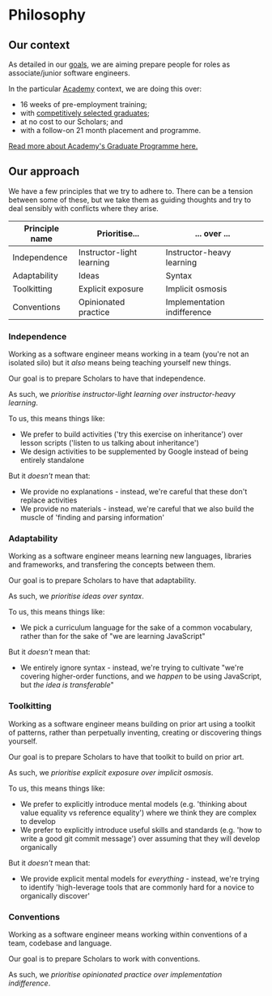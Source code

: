 # Philosophy
## Our context
As detailed in our [goals](GOALS.md), we are aiming prepare people for roles as associate/junior software engineers.

In the particular [Academy](https://www.notion.so/Academy-92e6a8b244894a4d9b7d0b785c3d4bd2) context, we are doing this over:
- 16 weeks of pre-employment training;
- with [competitively selected graduates](https://www.notion.so/Scholars-Identifying-and-diverting-future-leaders-into-tech-8fa991cdab284add9926bb690667f6e3);
- at no cost to our Scholars; and
- with a follow-on 21 month placement and programme.

[Read more about Academy's Graduate Programme here.](https://www.notion.so/Graduate-Programme-Building-early-career-tech-leaders-fd95d2f498814a50af004ce7279f63c7)

## Our approach
We have a few principles that we try to adhere to. There can be a tension between some of these, but we take them as guiding thoughts and try to deal sensibly with conflicts where they arise.

| Principle name | Prioritise... | ... over ... |
| --- | --- | --- |
| Independence | Instructor-light learning | Instructor-heavy learning |
| Adaptability | Ideas | Syntax |
| Toolkitting | Explicit exposure | Implicit osmosis |
| Conventions | Opinionated practice | Implementation indifference |

### Independence
Working as a software engineer means working in a team (you're not an isolated silo) but it _also_ means being teaching yourself new things.

Our goal is to prepare Scholars to have that independence.

As such, we *prioritise instructor-light learning over instructor-heavy learning*.

To us, this means things like:
- We prefer to build activities ('try this exercise on inheritance') over lesson scripts ('listen to us talking about inheritance')
- We design activities to be supplemented by Google instead of being entirely standalone

But it _doesn't_ mean that:
- We provide no explanations - instead, we're careful that these don't replace activities
- We provide no materials - instead, we're careful that we also build the muscle of 'finding and parsing information'

### Adaptability
Working as a software engineer means learning new languages, libraries and frameworks, and transfering the concepts between them.

Our goal is to prepare Scholars to have that adaptability.

As such, we *prioritise ideas over syntax*.

To us, this means things like:
- We pick a curriculum language for the sake of a common vocabulary, rather than for the sake of "we are learning JavaScript"

But it _doesn't_ mean that:
- We entirely ignore syntax - instead, we're trying to cultivate "we're covering higher-order functions, and we _happen_ to be using JavaScript, but _the idea is transferable_"

### Toolkitting
Working as a software engineer means building on prior art using a toolkit of patterns, rather than perpetually inventing, creating or discovering things yourself.

Our goal is to prepare Scholars to have that toolkit to build on prior art.

As such, we *prioritise explicit exposure over implicit osmosis*.

To us, this means things like:
- We prefer to explicitly introduce mental models (e.g. 'thinking about value equality vs reference equality') where we think they are complex to develop
- We prefer to explicitly introduce useful skills and standards (e.g. 'how to write a good git commit message') over assuming that they will develop organically

But it _doesn't_ mean that:
- We provide explicit mental models for _everything_ - instead, we're trying to identify 'high-leverage tools that are commonly hard for a novice to organically discover'

### Conventions
Working as a software engineer means working within conventions of a team, codebase and language.

Our goal is to prepare Scholars to work with conventions.

As such, we *prioritise opinionated practice over implementation indifference*.
